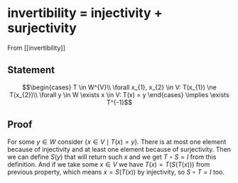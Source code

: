 # invertibility = injectivity + surjectivity
From [[invertibility]]

## Statement
$$\begin{cases}
T \in W^{V}\\
\forall x_{1}, x_{2} \in V: T(x_{1}) \ne T(x_{2})\\
\forall y \in W \exists x \in V: T(x) = y
\end{cases} \implies \exists T^{-1}$$
## Proof
For some $y \in W$ consider $\{ x \in V \mid T(x) = y \}$. There is at most one element because of injectivity and at least one element because of surjectivity.
Then we can define $S(y)$ that will return such $x$ and we get $T \circ S = I$ from this definition. And if we take some $x \in V$ we have $T(x) = T(S(T(x)))$ from previous property, which means $x = S(T(x))$ by injectivity, so $S \circ T = I$ too.